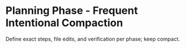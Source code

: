 # Planning Phase - Frequent Intentional Compaction
Define exact steps, file edits, and verification per phase; keep compact.
